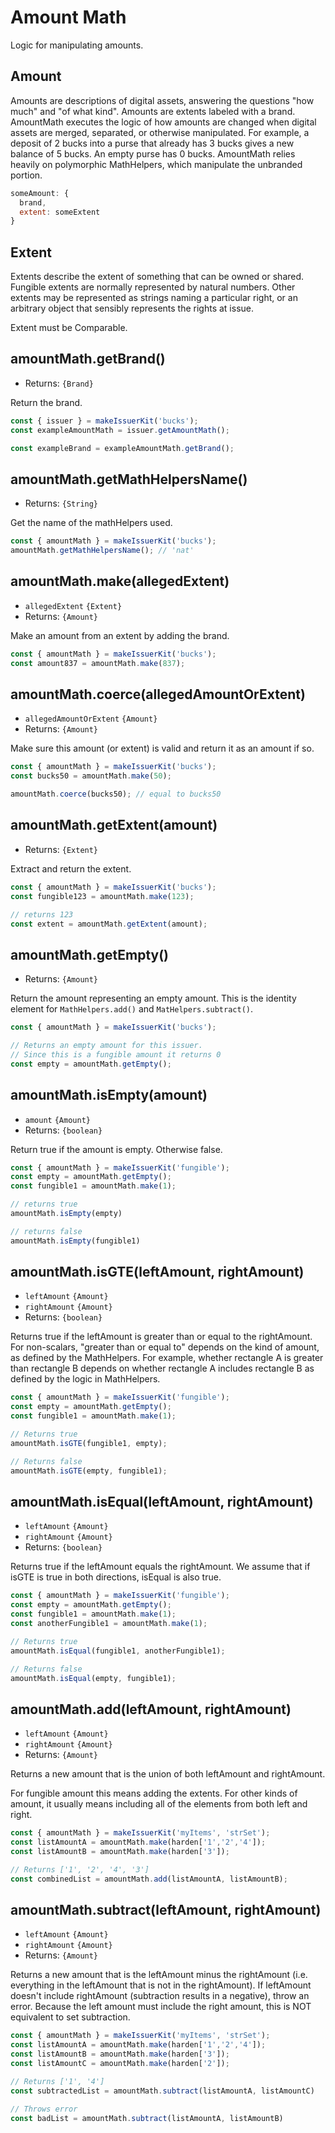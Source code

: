 # Amount Math

Logic for manipulating amounts.

## Amount

Amounts are descriptions of digital assets, answering the questions "how much" and "of what kind". Amounts are extents labeled with a brand. AmountMath executes the logic of how amounts are changed when digital assets are merged, separated, or otherwise manipulated. For example, a deposit of 2 bucks into a purse that already has 3 bucks gives a new balance of 5 bucks. An empty purse has 0 bucks. AmountMath relies heavily on polymorphic MathHelpers, which manipulate the unbranded portion.

```js
someAmount: {
  brand,
  extent: someExtent
}
```

## Extent

Extents describe the extent of something that can be owned or shared. Fungible extents are normally represented by natural numbers. Other extents may be represented as strings naming a particular right, or an arbitrary object that sensibly represents the rights at issue.

Extent must be Comparable.

## amountMath.getBrand()
- Returns: `{Brand}`

Return the brand.

```js
const { issuer } = makeIssuerKit('bucks');
const exampleAmountMath = issuer.getAmountMath();

const exampleBrand = exampleAmountMath.getBrand();
```

## amountMath.getMathHelpersName()
- Returns: `{String}`

Get the name of the mathHelpers used.

```js
const { amountMath } = makeIssuerKit('bucks');
amountMath.getMathHelpersName(); // 'nat'
```

## amountMath.make(allegedExtent)

- `allegedExtent` `{Extent}`
- Returns: `{Amount}`

Make an amount from an extent by adding the brand.

```js
const { amountMath } = makeIssuerKit('bucks');
const amount837 = amountMath.make(837);
```

## amountMath.coerce(allegedAmountOrExtent)
- `allegedAmountOrExtent` `{Amount}`
- Returns: `{Amount}`

Make sure this amount (or extent) is valid and return it as an amount if so.

```js
const { amountMath } = makeIssuerKit('bucks');
const bucks50 = amountMath.make(50);

amountMath.coerce(bucks50); // equal to bucks50
```

## amountMath.getExtent(amount)
- Returns: `{Extent}`

Extract and return the extent.

```js
const { amountMath } = makeIssuerKit('bucks');
const fungible123 = amountMath.make(123);

// returns 123
const extent = amountMath.getExtent(amount);
```

## amountMath.getEmpty()
- Returns: `{Amount}`

Return the amount representing an empty amount. This is the identity element for `MathHelpers.add()` and `MatHelpers.subtract()`.

```js
const { amountMath } = makeIssuerKit('bucks');

// Returns an empty amount for this issuer.
// Since this is a fungible amount it returns 0
const empty = amountMath.getEmpty();
```

## amountMath.isEmpty(amount)
- `amount` `{Amount}`
- Returns: `{boolean}`

Return true if the amount is empty. Otherwise false.

```js
const { amountMath } = makeIssuerKit('fungible');
const empty = amountMath.getEmpty();
const fungible1 = amountMath.make(1);

// returns true
amountMath.isEmpty(empty)

// returns false
amountMath.isEmpty(fungible1)
```

## amountMath.isGTE(leftAmount, rightAmount)
- `leftAmount` `{Amount}`
- `rightAmount` `{Amount}`
- Returns: `{boolean}`

Returns true if the leftAmount is greater than or equal to the rightAmount. For non-scalars, "greater than or equal to" depends on the kind of amount, as defined by the MathHelpers. For example, whether rectangle A is greater than rectangle B depends on whether rectangle A includes rectangle B as defined by the logic in MathHelpers.

```js
const { amountMath } = makeIssuerKit('fungible');
const empty = amountMath.getEmpty();
const fungible1 = amountMath.make(1);

// Returns true
amountMath.isGTE(fungible1, empty);

// Returns false
amountMath.isGTE(empty, fungible1);
```

## amountMath.isEqual(leftAmount, rightAmount)
- `leftAmount` `{Amount}`
- `rightAmount` `{Amount}`
- Returns: `{boolean}`

Returns true if the leftAmount equals the rightAmount. We assume that if isGTE is true in both directions, isEqual is also true.

```js
const { amountMath } = makeIssuerKit('fungible');
const empty = amountMath.getEmpty();
const fungible1 = amountMath.make(1);
const anotherFungible1 = amountMath.make(1);

// Returns true
amountMath.isEqual(fungible1, anotherFungible1);

// Returns false
amountMath.isEqual(empty, fungible1);
```

## amountMath.add(leftAmount, rightAmount)
- `leftAmount` `{Amount}`
- `rightAmount` `{Amount}`
- Returns: `{Amount}`

Returns a new amount that is the union of both leftAmount and rightAmount.

For fungible amount this means adding the extents. For other kinds of amount, it usually means including all of the elements from both left and right.

```js
const { amountMath } = makeIssuerKit('myItems', 'strSet');
const listAmountA = amountMath.make(harden['1','2','4']);
const listAmountB = amountMath.make(harden['3']);

// Returns ['1', '2', '4', '3']
const combinedList = amountMath.add(listAmountA, listAmountB);
```

## amountMath.subtract(leftAmount, rightAmount)
- `leftAmount` `{Amount}`
- `rightAmount` `{Amount}`
- Returns: `{Amount}`

Returns a new amount that is the leftAmount minus the rightAmount (i.e. everything in the leftAmount that is not in the rightAmount). If leftAmount doesn't include rightAmount (subtraction results in a negative), throw  an error. Because the left amount must include the right amount, this is NOT equivalent to set subtraction.

```js
const { amountMath } = makeIssuerKit('myItems', 'strSet');
const listAmountA = amountMath.make(harden['1','2','4']);
const listAmountB = amountMath.make(harden['3']);
const listAmountC = amountMath.make(harden['2']);

// Returns ['1', '4']
const subtractedList = amountMath.subtract(listAmountA, listAmountC)

// Throws error
const badList = amountMath.subtract(listAmountA, listAmountB)
```
